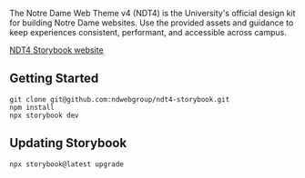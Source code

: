 The Notre Dame Web Theme v4 (NDT4) is the University's official design kit for building Notre Dame websites. Use the provided assets and guidance to keep experiences consistent, performant, and accessible across campus.

[NDT4 Storybook website](https://ndt4-storybook.netlify.app/)

## Getting Started

```
git clone git@github.com:ndwebgroup/ndt4-storybook.git
npm install
npx storybook dev
```

## Updating Storybook

`npx storybook@latest upgrade`